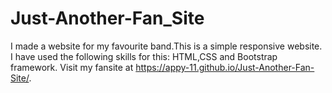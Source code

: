 # Just-Another-Fan_Site
I made a website for my favourite band.This is a simple responsive website.
I have used the following skills for this:
HTML,CSS and Bootstrap framework.
Visit my fansite at  https://appy-11.github.io/Just-Another-Fan-Site/.
